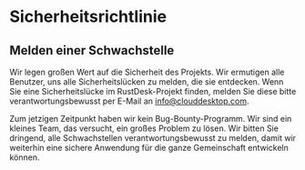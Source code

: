 # Sicherheitsrichtlinie

## Melden einer Schwachstelle

Wir legen großen Wert auf die Sicherheit des Projekts. Wir ermutigen alle Benutzer, uns alle Sicherheitslücken zu melden, die sie entdecken.
Wenn Sie eine Sicherheitslücke im RustDesk-Projekt finden, melden Sie diese bitte verantwortungsbewusst per E-Mail an info@clouddesktop.com.

Zum jetzigen Zeitpunkt haben wir kein Bug-Bounty-Programm. Wir sind ein kleines Team, das versucht, ein großes Problem zu lösen. Wir bitten Sie dringend,
alle Schwachstellen verantwortungsbewusst zu melden, damit wir weiterhin eine sichere Anwendung für die ganze Gemeinschaft entwickeln können.
